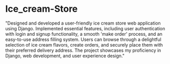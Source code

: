 # Ice_cream-Store  


"Designed and developed a user-friendly ice cream store web application using Django. Implemented essential features, including user authentication with login and signup functionality, a smooth 'make order' process, and an easy-to-use address filling system. Users can browse through a delightful selection of ice cream flavors, create orders, and securely place them with their preferred delivery address. The project showcases my proficiency in Django, web development, and user experience design."

